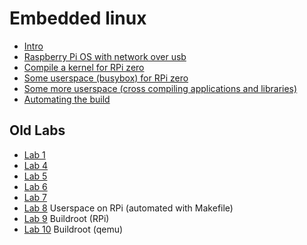 Embedded linux
===============


- [Intro](00-intro)
- [Raspberry Pi OS with network over usb](01-raspios-usbnet)
- [Compile a kernel for RPi zero](02-rpi-kernel)
- [Some userspace (busybox) for RPi zero](03-rpi-busybox)
- [Some more userspace (cross compiling applications and libraries)](04-rpi-more-userspace)
- [Automating the build](05-automating-the-build)

Old Labs
--------

- [Lab 1](lab01/)
- [Lab 4](lab04/)
- [Lab 5](lab05/)
- [Lab 6](lab06/)
- [Lab 7](lab07/)
- [Lab 8](lab08/) Userspace on RPi (automated with Makefile)
- [Lab 9](lab09/) Buildroot (RPi)
- [Lab 10](lab10/) Buildroot (qemu)
